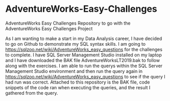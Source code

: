 # AdventureWorks-Easy-Challenges
AdventureWorks Easy Challenges Repository to go with the AdventureWorks Easy Challenges Project

As I am wanting to make a start in my Data Analysis career, I have decided to go on Github to demonstrate my SQL syntax skills. I am going to https://sqlzoo.net/wiki/AdventureWorks_easy_questions for the challenges to complete. 
I have SQL Server Management Studio installed on my laptop and I have downloaded the BAK file AdventureWorksLT2019.bak to follow along with the exercises. 
I am able to run the querys within the SQL Server Management Studio environment and then run the query again in https://sqlzoo.net/wiki/AdventureWorks_easy_questions to see if the query I had run was correct. 
Attached to this repository is the BAK file, code snippets of the code ran when executing the queries, and the result I gathered from the query.
